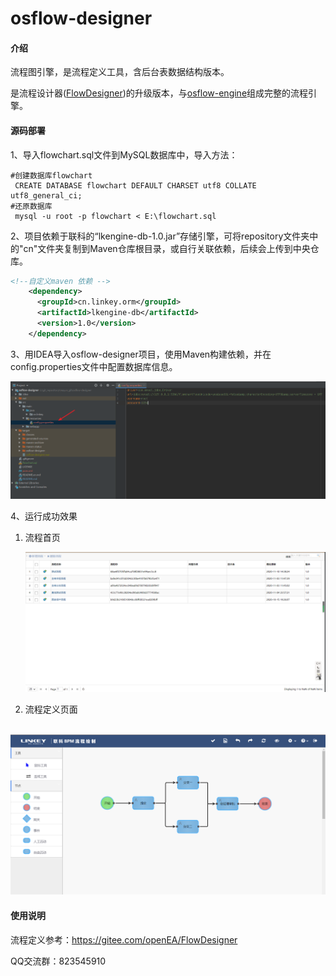 # osflow-designer

#### 介绍
流程图引擎，是流程定义工具，含后台表数据结构版本。

是流程设计器([FlowDesigner](https://gitee.com/openEA/FlowDesigner))的升级版本，与[osflow-engine](https://gitee.com/openEA/osflow-engine)组成完整的流程引擎。


#### 源码部署

1、导入flowchart.sql文件到MySQL数据库中，导入方法：

```shell
#创建数据库flowchart
 CREATE DATABASE flowchart DEFAULT CHARSET utf8 COLLATE utf8_general_ci;
#还原数据库
 mysql -u root -p flowchart < E:\flowchart.sql
```

2、项目依赖于联科的“lkengine-db-1.0.jar”存储引擎，可将repository文件夹中的"cn"文件夹复制到Maven仓库根目录，或自行关联依赖，后续会上传到中央仓库。

```xml
<!--自定义maven 依赖 -->
    <dependency>
      <groupId>cn.linkey.orm</groupId>
      <artifactId>lkengine-db</artifactId>
      <version>1.0</version>
    </dependency>
```

3、用IDEA导入osflow-designer项目，使用Maven构建依赖，并在config.properties文件中配置数据库信息。

![](./doc/images/配置数据库.png)

4、运行成功效果

1. 流程首页

   ![](./doc/images/流程首页.png)

2. 流程定义页面

​       ![](./doc/images/流程定义.png)

#### 使用说明

流程定义参考：https://gitee.com/openEA/FlowDesigner



QQ交流群：823545910

